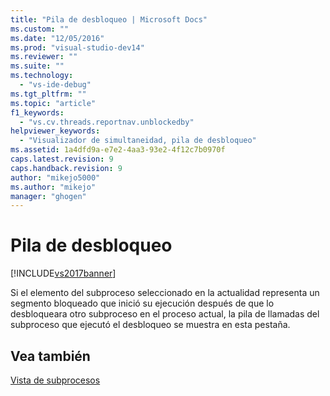 ```yaml
---
title: "Pila de desbloqueo | Microsoft Docs"
ms.custom: ""
ms.date: "12/05/2016"
ms.prod: "visual-studio-dev14"
ms.reviewer: ""
ms.suite: ""
ms.technology: 
  - "vs-ide-debug"
ms.tgt_pltfrm: ""
ms.topic: "article"
f1_keywords: 
  - "vs.cv.threads.reportnav.unblockedby"
helpviewer_keywords: 
  - "Visualizador de simultaneidad, pila de desbloqueo"
ms.assetid: 1a4dfd9a-e7e2-4aa3-93e2-4f12c7b0970f
caps.latest.revision: 9
caps.handback.revision: 9
author: "mikejo5000"
ms.author: "mikejo"
manager: "ghogen"
---
```

# Pila de desbloqueo
[!INCLUDE[vs2017banner](../code-quality/includes/vs2017banner.md)]

Si el elemento del subproceso seleccionado en la actualidad representa un segmento bloqueado que inició su ejecución después de que lo desbloqueara otro subproceso en el proceso actual, la pila de llamadas del subproceso que ejecutó el desbloqueo se muestra en esta pestaña.  
  
## Vea también  
 [Vista de subprocesos](../profiling/threads-view-parallel-performance.md)